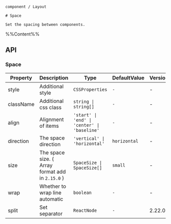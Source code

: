 `````
component / Layout

# Space

Set the spacing between components.
`````

%%Content%%

## API

### Space

|Property|Description|Type|DefaultValue|Version|
|---|---|---|---|---|
|style|Additional style|`CSSProperties`|`-`|-|
|className|Additional css class|`string \| string[]`|`-`|-|
|align|Alignment of items|`'start' \| 'end' \| 'center' \| 'baseline'`|`-`|-|
|direction|The space direction|`'vertical' \| 'horizontal'`|`horizontal`|-|
|size|The space size. ( Array format add in `2.15.0` )|`SpaceSize \| SpaceSize[]`|`small`|-|
|wrap|Whether to wrap line automatic|`boolean`|`-`|-|
|split|Set separator|`ReactNode`|`-`|2.22.0|
